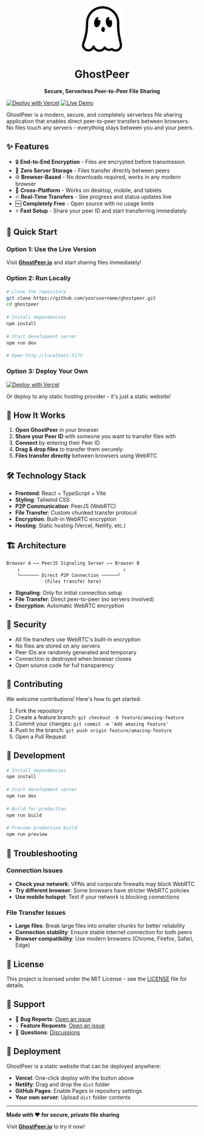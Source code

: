 <div align="center">
  <img src="public/logo.svg" alt="GhostPeer Logo" width="120" height="120">
  
  # GhostPeer
  
  **Secure, Serverless Peer-to-Peer File Sharing**
</div>

[![Deploy with Vercel](https://vercel.com/button)](https://vercel.com/new/clone?repository-url=https://github.com/yourusername/ghostpeer)
[![Live Demo](https://img.shields.io/badge/demo-ghostpeer.io-blue)](https://ghostpeer.io)

GhostPeer is a modern, secure, and completely serverless file sharing application that enables direct peer-to-peer transfers between browsers. No files touch any servers - everything stays between you and your peers.

## ✨ Features

- 🔒 **End-to-End Encryption** - Files are encrypted before transmission
- 🚀 **Zero Server Storage** - Files transfer directly between peers
- 🌐 **Browser-Based** - No downloads required, works in any modern browser
- 📱 **Cross-Platform** - Works on desktop, mobile, and tablets
- 🔥 **Real-Time Transfers** - See progress and status updates live
- 🆓 **Completely Free** - Open source with no usage limits
- ⚡ **Fast Setup** - Share your peer ID and start transferring immediately

## 🚀 Quick Start

### Option 1: Use the Live Version
Visit **[GhostPeer.io](https://ghostpeer.io)** and start sharing files immediately!

### Option 2: Run Locally
```bash
# Clone the repository
git clone https://github.com/yourusername/ghostpeer.git
cd ghostpeer

# Install dependencies
npm install

# Start development server
npm run dev

# Open http://localhost:5173
```

### Option 3: Deploy Your Own
[![Deploy with Vercel](https://vercel.com/button)](https://vercel.com/new/clone?repository-url=https://github.com/yourusername/ghostpeer)

Or deploy to any static hosting provider - it's just a static website!

## 🔧 How It Works

1. **Open GhostPeer** in your browser
2. **Share your Peer ID** with someone you want to transfer files with
3. **Connect** by entering their Peer ID
4. **Drag & drop files** to transfer them securely
5. **Files transfer directly** between browsers using WebRTC

## 🛠️ Technology Stack

- **Frontend**: React + TypeScript + Vite
- **Styling**: Tailwind CSS
- **P2P Communication**: PeerJS (WebRTC)
- **File Transfer**: Custom chunked transfer protocol
- **Encryption**: Built-in WebRTC encryption
- **Hosting**: Static hosting (Vercel, Netlify, etc.)

## 🏗️ Architecture

```
Browser A ←→ PeerJS Signaling Server ←→ Browser B
    ↓                                      ↓
    └─────── Direct P2P Connection ──────┘
              (Files transfer here)
```

- **Signaling**: Only for initial connection setup
- **File Transfer**: Direct peer-to-peer (no servers involved)
- **Encryption**: Automatic WebRTC encryption

## 🔐 Security

- All file transfers use WebRTC's built-in encryption
- No files are stored on any servers
- Peer IDs are randomly generated and temporary
- Connection is destroyed when browser closes
- Open source code for full transparency

## 🤝 Contributing

We welcome contributions! Here's how to get started:

1. Fork the repository
2. Create a feature branch: `git checkout -b feature/amazing-feature`
3. Commit your changes: `git commit -m 'Add amazing feature'`
4. Push to the branch: `git push origin feature/amazing-feature`
5. Open a Pull Request

## 📝 Development

```bash
# Install dependencies
npm install

# Start development server
npm run dev

# Build for production
npm run build

# Preview production build
npm run preview
```

## 🐛 Troubleshooting

### Connection Issues
- **Check your network**: VPNs and corporate firewalls may block WebRTC
- **Try different browser**: Some browsers have stricter WebRTC policies
- **Use mobile hotspot**: Test if your network is blocking connections

### File Transfer Issues
- **Large files**: Break large files into smaller chunks for better reliability
- **Connection stability**: Ensure stable internet connection for both peers
- **Browser compatibility**: Use modern browsers (Chrome, Firefox, Safari, Edge)

## 📄 License

This project is licensed under the MIT License - see the [LICENSE](LICENSE) file for details.

## 🌟 Support

- 🐛 **Bug Reports**: [Open an issue](https://github.com/yourusername/ghostpeer/issues)
- 💡 **Feature Requests**: [Open an issue](https://github.com/yourusername/ghostpeer/issues)
- 💬 **Questions**: [Discussions](https://github.com/yourusername/ghostpeer/discussions)

## 🚀 Deployment

GhostPeer is a static website that can be deployed anywhere:

- **Vercel**: One-click deploy with the button above
- **Netlify**: Drag and drop the `dist` folder
- **GitHub Pages**: Enable Pages in repository settings
- **Your own server**: Upload `dist` folder contents

---

**Made with ❤️ for secure, private file sharing**

Visit **[GhostPeer.io](https://ghostpeer.io)** to try it now! 